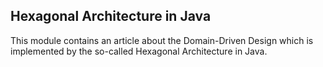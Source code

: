 ## Hexagonal Architecture in Java

This module contains an article about the Domain-Driven Design which is implemented by the so-called Hexagonal Architecture in Java.
